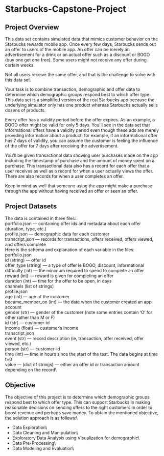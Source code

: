 # Starbucks-Capstone-Project

## Project Overview
This data set contains simulated data that mimics customer behavior on the Starbucks rewards mobile app. Once every few days, Starbucks sends out an offer to users of the mobile app. An offer can be merely an advertisement for a drink or an actual offer such as a discount or BOGO (buy one get one free). Some users might not receive any offer during certain weeks.

Not all users receive the same offer, and that is the challenge to solve with this data set.

Your task is to combine transaction, demographic and offer data to determine which demographic groups respond best to which offer type. This data set is a simplified version of the real Starbucks app because the underlying simulator only has one product whereas Starbucks actually sells dozens of products.

Every offer has a validity period before the offer expires. As an example, a BOGO offer might be valid for only 5 days. You'll see in the data set that informational offers have a validity period even though these ads are merely providing information about a product; for example, if an informational offer has 7 days of validity, you can assume the customer is feeling the influence of the offer for 7 days after receiving the advertisement.

You'll be given transactional data showing user purchases made on the app including the timestamp of purchase and the amount of money spent on a purchase. This transactional data also has a record for each offer that a user receives as well as a record for when a user actually views the offer. There are also records for when a user completes an offer.

Keep in mind as well that someone using the app might make a purchase through the app without having received an offer or seen an offer.

## Project Datasets
The data is contained in three files:\
portfolio.json — containing offer ids and metadata about each offer (duration, type, etc.)\
profile.json — demographic data for each customer\
transcript.json — records for transactions, offers received, offers viewed, and offers complete\
Here is the schema and explanation of each variable in the files:\
portfolio.json\
id (string) — offer id\
offer_type (string) — a type of offer ie BOGO, discount, informational\
difficulty (int) — the minimum required to spend to complete an offer\
reward (int) — reward is given for completing an offer\
duration (int) — time for the offer to be open, in days\
channels (list of strings)\
profile.json\
age (int) — age of the customer\
became_member_on (int) — the date when the customer created an app account\
gender (str) — gender of the customer (note some entries contain ‘O’ for other rather than M or F)\
id (str) — customer-id\
income (float) — customer’s income\
transcript.json\
event (str) — record description (ie, transaction, offer received, offer viewed, etc.)\
person (str) — customer-id\
time (int) — time in hours since the start of the test. The data begins at time t=0\
value — (dict of strings) — either an offer id or transaction amount depending on the record\

## Objective
The objective of this project is to determine which demographic groups respond best to which offer type. This can support Starbucks in making reasonable decisions on sending offers to the right customers in order to boost revenue and perhaps save money.
To obtain the mentioned objective, the solution approach is as follows:\
* Data Exploration\
* Data Cleaning and Manipulation\
* Exploratory Data Analysis using Visualization for demographic\
* Data Pre-Processing\
* Data Modeling and Evaluation\
